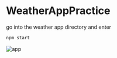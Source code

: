 # WeatherAppPractice
go into the weather app directory and enter
  ```sh
  npm start
  ```

![app](https://github.com/shmg1679/WeatherAppPractice/assets/91004979/211653b2-222e-4522-945e-a81771b75fc5)
